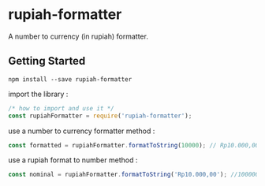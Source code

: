 # rupiah-formatter
A number to currency (in rupiah) formatter.

## Getting Started

`npm install --save rupiah-formatter`

import the library :
```javascript
/* how to import and use it */
const rupiahFormatter = require('rupiah-formatter');
```

use a number to currency formatter method :
```javascript
const formatted = rupiahFormatter.formatToString(10000); // Rp10.000,00
```

use a rupiah format to number method :
```javascript
const nominal = rupiahFormatter.formatToString('Rp10.000,00'); //100000
```
